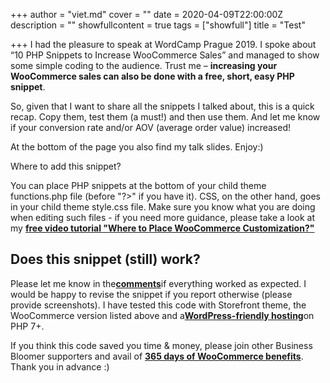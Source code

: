 +++
author = "viet.md"
cover = ""
date = 2020-04-09T22:00:00Z
description = ""
showfullcontent = true
tags = ["showfull"]
title = "Test"

+++
I had the pleasure to speak at WordCamp Prague 2019. I spoke about “10 PHP Snippets to Increase WooCommerce Sales” and managed to show some simple coding to the audience. Trust me – **increasing your WooCommerce sales can also be done with a free, short, easy PHP snippet**.

So, given that I want to share all the snippets I talked about, this is a quick recap. Copy them, test them (a must!) and then use them. And let me know if your conversion rate and/or AOV (average order value) increased!

At the bottom of the page you also find my talk slides. Enjoy:)

Where to add this snippet?

You can place PHP snippets at the bottom of your child theme functions.php file (before "?>" if you have it). CSS, on the other hand, goes in your child theme style.css file. Make sure you know what you are doing when editing such files - if you need more guidance, please take a look at my [**free video tutorial "Where to Place WooCommerce Customization?"**](https://businessbloomer.com/woocommerce-customization/)

## Does this snippet (still) work?

Please let me know in the[**comments**](https://businessbloomer.com/woocommerce-sales/#comments)if everything worked as expected. I would be happy to revise the snippet if you report otherwise (please provide screenshots). I have tested this code with Storefront theme, the WooCommerce version listed above and a[**WordPress-friendly hosting**](https://businessbloomer.com/whats-best-hosting-woocommerce-website/)on PHP 7+.

If you think this code saved you time & money, please join other Business Bloomer supporters and avail of [**365 days of WooCommerce benefits**](https://businessbloomer.com/bloomer-armada/). Thank you in advance :)